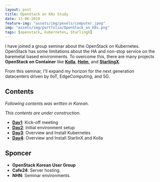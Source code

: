 ```yaml
---
layout: post
title: OpenStack on K8s Study
date: 11-06-2019
feature-img: "assets/img/pexels/computer.jpeg"
img: "assets/img/portfolio/OpenStack_on_K8s.png"
tags: [openstack, kubernetes, StarlingX]
---
```


I have joined a group seminar about the OpenStack on Kubernetes. OpenStack has
some limitations about the HA and non-stop service on the baremetal based
environments. To overcome this, there are many projects **OpenStack on
Container** like **[Kolla](https://wiki.openstack.org/wiki/Kolla)**,
**[Helm](https://docs.openstack.org/openstack-helm/latest/)**, and
**[StarlingX](https://starlingx.io)**.

From this seminar, I'll expand my horizon for the next generation datacenters
driven by IIoT, EdgeComputing, and 5G.

## Contents

*Following contents was written in Korean.*

*This contents are under construction.*

- **[Day1](https://github.com/Sungup/y19-oskug-study/blob/master/Day1.md)**: Kick-off meeting
- **[Day2](https://github.com/Sungup/y19-oskug-study/blob/master/Day2.md)**: Initial environment setup
- **[Day3](https://github.com/Sungup/y19-oskug-study/blob/master/Day3.md)**: Overview and Install Kubernetes
- **[Day4](https://github.com/Sungup/y19-oskug-study/blob/master/Day4.md)**: Overview and Install StarlinX and Kolla

## Sponcer

- **OpenStack Korean User Group**
- **Cafe24**: Server hosting.
- **NHN**: Seminar environments.
